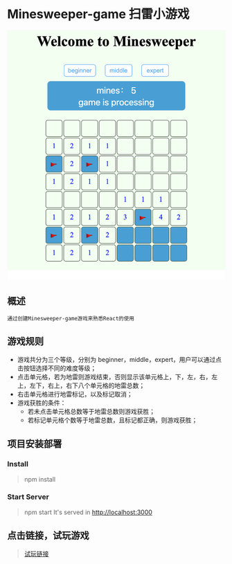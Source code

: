 # Minesweeper-game 扫雷小游戏

![minesweeper](src/Game-Interface.png)

## 概述

    通过创建Minesweeper-game游戏来熟悉React的使用

## 游戏规则

- 游戏共分为三个等级，分别为 beginner，middle，expert，用户可以通过点击按钮选择不同的难度等级；
- 点击单元格，若为地雷则游戏结束，否则显示该单元格上，下，左，右，左上，左下，右上，右下八个单元格的地雷总数；
- 右击单元格进行地雷标记，以及标记取消；
- 游戏获胜的条件：
  - 若未点击单元格总数等于地雷总数则游戏获胜；
  - 若标记单元格个数等于地雷总数，且标记都正确，则游戏获胜；

## 项目安装部署

### Install

> npm install

### Start Server

> npm start
> It's served in [http://localhost:3000](http://localhost:3000/)

## 点击链接，试玩游戏

> [试玩链接](https://minesweeper.hi-hi.cn/)
